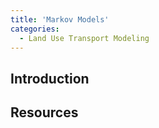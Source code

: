 ```yaml
---
title: 'Markov Models'
categories:
  - Land Use Transport Modeling
---
```


## Introduction

## Resources
